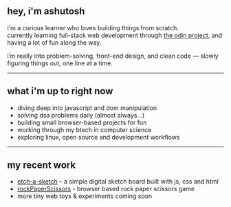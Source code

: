 ## hey, i'm ashutosh

i'm a curious learner who loves building things from scratch.  
currently learning full-stack web development through [the odin project](https://www.theodinproject.com/), and having a lot of fun along the way.  

i’m really into problem-solving, front-end design, and clean code — slowly figuring things out, one line at a time.

---

## what i'm up to right now

- diving deep into javascript and dom manipulation  
- solving dsa problems daily (almost always...)  
- building small browser-based projects for fun  
- working through my btech in computer science  
- exploring linux, open source and development workflows  

---

## my recent work

- [etch-a-sketch](https://github.com/asitos/etch-a-sketch) – a simple digital sketch board built with js, css and html  
- [rockPaperScissors](https://grihub.com/asitos/rockPaperScissors) - browser based rock paper scissors game
- more tiny web toys & experiments coming soon  



